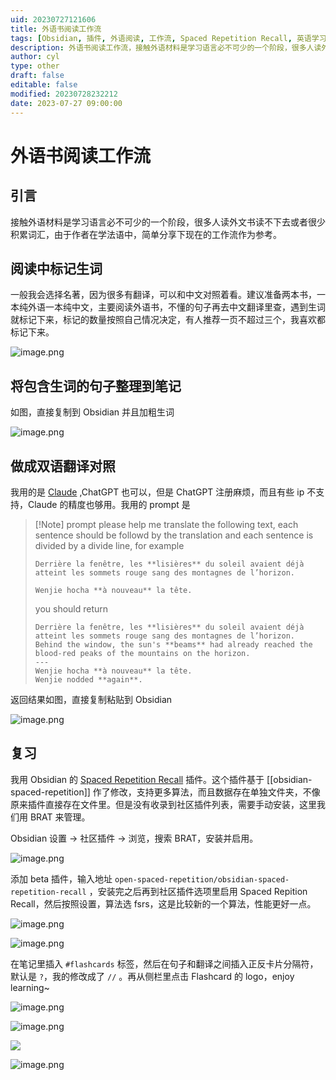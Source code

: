 ```yaml
---
uid: 20230727121606
title: 外语书阅读工作流
tags: [Obsidian, 插件, 外语阅读, 工作流, Spaced Repetition Recall, 英语学习, 翻译]
description: 外语书阅读工作流，接触外语材料是学习语言必不可少的一个阶段，很多人读外文书读不下去或者很少积累词汇，由于作者在学法语中，简单分享下现在的工作流作为参考。
author: cyl
type: other
draft: false
editable: false
modified: 20230728232212
date: 2023-07-27 09:00:00
---
```


# 外语书阅读工作流

## 引言

接触外语材料是学习语言必不可少的一个阶段，很多人读外文书读不下去或者很少积累词汇，由于作者在学法语中，简单分享下现在的工作流作为参考。

## 阅读中标记生词

一般我会选择名著，因为很多有翻译，可以和中文对照着看。建议准备两本书，一本纯外语一本纯中文，主要阅读外语书，不懂的句子再去中文翻译里查，遇到生词就标记下来，标记的数量按照自己情况决定，有人推荐一页不超过三个，我喜欢都标记下来。

![image.png](https://cdn.pkmer.cn/images/20230727122043.png!pkmer)

## 将包含生词的句子整理到笔记

如图，直接复制到 Obsidian 并且加粗生词

![image.png](https://cdn.pkmer.cn/images/20230727122103.png!pkmer)

## 做成双语翻译对照

我用的是 [Claude](claude.ai) ,ChatGPT 也可以，但是 ChatGPT 注册麻烦，而且有些 ip 不支持，Claude 的精度也够用。我用的 prompt 是

> [!Note] prompt
> please help me translate the following text, each sentence should be followd by the translation and each sentence is divided by a divide line, for example
>
> ``` 
> Derrière la fenêtre, les **lisières** du soleil avaient déjà atteint les sommets rouge sang des montagnes de l’horizon.
> 
> Wenjie hocha **à nouveau** la tête. 
> ``` 
>
> you should return
>
> ```
> Derrière la fenêtre, les **lisières** du soleil avaient déjà atteint les sommets rouge sang des montagnes de l’horizon. 
> Behind the window, the sun's **beams** had already reached the blood-red peaks of the mountains on the horizon. 
> --- 
> Wenjie hocha **à nouveau** la tête. 
> Wenjie nodded **again**. 
> ```

返回结果如图，直接复制粘贴到 Obsidian

![image.png](https://cdn.pkmer.cn/images/20230727122138.png!pkmer)

## 复习

我用 Obsidian 的 [Spaced Repetition Recall](https://github.com/open-spaced-repetition/obsidian-spaced-repetition-recall) 插件。这个插件基于 [[obsidian-spaced-repetition]] 作了修改，支持更多算法，而且数据存在单独文件夹，不像原来插件直接存在文件里。但是没有收录到社区插件列表，需要手动安装，这里我们用 BRAT 来管理。

Obsidian 设置 -> 社区插件 -> 浏览，搜索 BRAT，安装并启用。

![image.png](https://cdn.pkmer.cn/images/20230727122152.png!pkmer)

添加 beta 插件，输入地址 `open-spaced-repetition/obsidian-spaced-repetition-recall` ，安装完之后再到社区插件选项里启用 Spaced Repition Recall，然后按照设置，算法选 fsrs，这是比较新的一个算法，性能更好一点。

![image.png](https://cdn.pkmer.cn/images/20230727122158.png!pkmer)

![image.png](https://cdn.pkmer.cn/images/20230727122205.png!pkmer)

在笔记里插入 `#flashcards` 标签，然后在句子和翻译之间插入正反卡片分隔符，默认是 `?`，我的修改成了 `//` 。再从侧栏里点击 Flashcard 的 logo，enjoy learning~

![image.png](https://cdn.pkmer.cn/images/20230727122212.png!pkmer)

![image.png](https://cdn.pkmer.cn/images/20230727122220.png!pkmer)

![](https://s1.ax1x.com/2023/07/27/pCvmYfP.jpg)

![image.png](https://cdn.pkmer.cn/images/20230727122400.png!pkmer)
